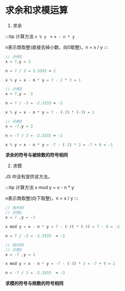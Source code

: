 # 求余和求模运算


1. 求余 

:::tip 计算方法
`x % y ` = `x - n * y`

n表示商取整(直接去掉小数，向0取整)，n = x / y
:::

```js
// 示例1
x = 7,y = 3   

n = 7 / 3 = 2.3333 ≈ 2

x % y = x - n * y = 7 - 2 * 3 = 1 
```

```js
// 示例2
x = 7,y = -3   

n = 7 / -3 = -2.3333 ≈ -2

x % y = x - n * y = 7 - (-2) * (-3) = 1 
```

```js
// 示例3
x = -7,y = 3   

n = -7 / 3 = -2.3333 ≈ -2

x % y = x - n * y = -7 - (-2) * 3 = -7 + 6 = -1
```

**求余的符号与被除数的符号相同**

2. 求模 

JS 中没有提供该方法。

:::tip 计算方法
x mod y = x - n * y

n表示商取整(向下取整)，n = x / y
:::

```js
// 伪代码
// 示例1
x = 7 ,y = -3

x mod y = x - n * y = 7 - (-3) * (-3) = 7 - 9 = -2

n = 7 / -3 = -2.3333  ≈ -3
```

```js
// 伪代码
// 示例2
x = -7 ,y = 3

x mod y = x - n * y = -7 - (-3) * 3 = -7 + 9 = 2

n = -7 / 3 = -2.3333  ≈ -3
```

**求模的符号与除数的符号相同**
